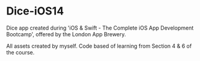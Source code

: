 # Dice-iOS14
Dice app created during 'iOS &amp; Swift - The Complete iOS App Development Bootcamp', offered by the London App Brewery.

All assets created by myself. Code based of learning from Section 4 & 6 of the course.
